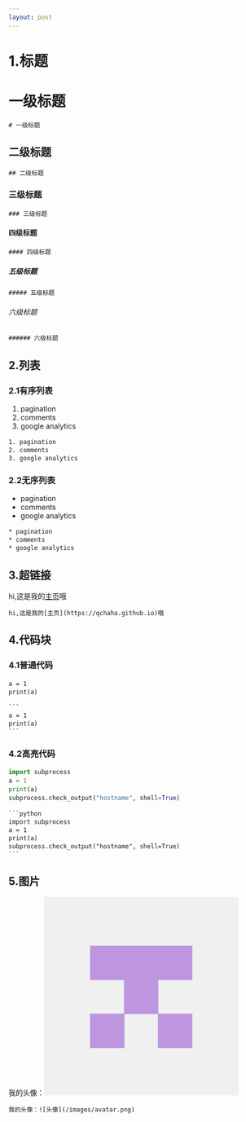 ```yaml
---
layout: post
--- 
```


# 1.标题

# 一级标题
```
# 一级标题
```
## 二级标题
```
## 二级标题
```
### 三级标题
```
### 三级标题
```
#### 四级标题
```
#### 四级标题
```
##### 五级标题
```
##### 五级标题
```
###### 六级标题
```
###### 六级标题
```


## 2.列表

### 2.1有序列表
1. pagination
2. comments
3. google analytics

```
1. pagination
2. comments
3. google analytics
```

### 2.2无序列表
* pagination
* comments
* google analytics

```
* pagination
* comments
* google analytics
```


## 3.超链接

hi,这是我的[主页](https://qchaha.github.io)哦
```
hi,这是我的[主页](https://qchaha.github.io)哦
```


## 4.代码块

### 4.1普通代码
```
a = 1
print(a)
```

````
```
a = 1
print(a)
```
````

### 4.2高亮代码
```python
import subprocess
a = 1
print(a)
subprocess.check_output("hostname", shell=True)
```

````
```python
import subprocess
a = 1
print(a)
subprocess.check_output("hostname", shell=True)
```
````




## 5.图片
我的头像：![头像](/images/avatar.png)

```
我的头像：![头像](/images/avatar.png)
```